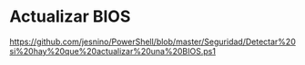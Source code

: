 # Actualizar BIOS
https://github.com/jesnino/PowerShell/blob/master/Seguridad/Detectar%20si%20hay%20que%20actualizar%20una%20BIOS.ps1
